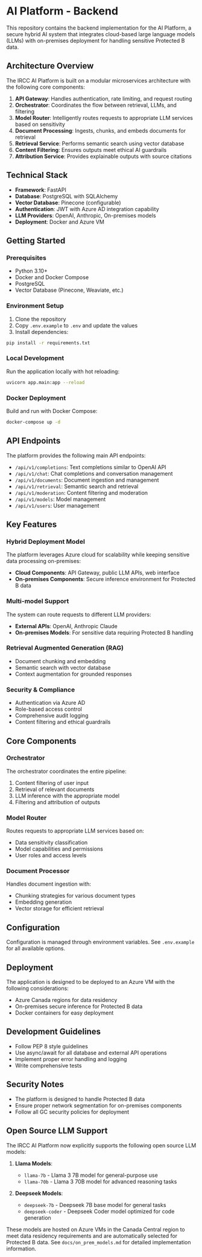 # AI Platform - Backend

This repository contains the backend implementation for the AI Platform, a secure hybrid AI system that integrates cloud-based large language models (LLMs) with on-premises deployment for handling sensitive Protected B data.

## Architecture Overview

The IRCC AI Platform is built on a modular microservices architecture with the following core components:

1. **API Gateway**: Handles authentication, rate limiting, and request routing
2. **Orchestrator**: Coordinates the flow between retrieval, LLMs, and filtering
3. **Model Router**: Intelligently routes requests to appropriate LLM services based on sensitivity
4. **Document Processing**: Ingests, chunks, and embeds documents for retrieval
5. **Retrieval Service**: Performs semantic search using vector database
6. **Content Filtering**: Ensures outputs meet ethical AI guardrails
7. **Attribution Service**: Provides explainable outputs with source citations

## Technical Stack

- **Framework**: FastAPI
- **Database**: PostgreSQL with SQLAlchemy
- **Vector Database**: Pinecone (configurable)
- **Authentication**: JWT with Azure AD integration capability
- **LLM Providers**: OpenAI, Anthropic, On-premises models
- **Deployment**: Docker and Azure VM

## Getting Started

### Prerequisites

- Python 3.10+
- Docker and Docker Compose
- PostgreSQL
- Vector Database (Pinecone, Weaviate, etc.)

### Environment Setup

1. Clone the repository
2. Copy `.env.example` to `.env` and update the values
3. Install dependencies:

```bash
pip install -r requirements.txt
```

### Local Development

Run the application locally with hot reloading:

```bash
uvicorn app.main:app --reload
```

### Docker Deployment

Build and run with Docker Compose:

```bash
docker-compose up -d
```

## API Endpoints

The platform provides the following main API endpoints:

- `/api/v1/completions`: Text completions similar to OpenAI API
- `/api/v1/chat`: Chat completions and conversation management
- `/api/v1/documents`: Document ingestion and management
- `/api/v1/retrieval`: Semantic search and retrieval
- `/api/v1/moderation`: Content filtering and moderation
- `/api/v1/models`: Model management
- `/api/v1/users`: User management

## Key Features

### Hybrid Deployment Model

The platform leverages Azure cloud for scalability while keeping sensitive data processing on-premises:

- **Cloud Components**: API Gateway, public LLM APIs, web interface
- **On-premises Components**: Secure inference environment for Protected B data

### Multi-model Support

The system can route requests to different LLM providers:

- **External APIs**: OpenAI, Anthropic Claude
- **On-premises Models**: For sensitive data requiring Protected B handling

### Retrieval Augmented Generation (RAG)

- Document chunking and embedding
- Semantic search with vector database
- Context augmentation for grounded responses

### Security & Compliance

- Authentication via Azure AD
- Role-based access control
- Comprehensive audit logging
- Content filtering and ethical guardrails

## Core Components

### Orchestrator

The orchestrator coordinates the entire pipeline:
1. Content filtering of user input
2. Retrieval of relevant documents
3. LLM inference with the appropriate model
4. Filtering and attribution of outputs

### Model Router

Routes requests to appropriate LLM services based on:
- Data sensitivity classification
- Model capabilities and permissions
- User roles and access levels

### Document Processor

Handles document ingestion with:
- Chunking strategies for various document types
- Embedding generation
- Vector storage for efficient retrieval

## Configuration

Configuration is managed through environment variables. See `.env.example` for all available options.

## Deployment

The application is designed to be deployed to an Azure VM with the following considerations:

- Azure Canada regions for data residency
- On-premises secure inference for Protected B data
- Docker containers for easy deployment

## Development Guidelines

- Follow PEP 8 style guidelines
- Use async/await for all database and external API operations
- Implement proper error handling and logging
- Write comprehensive tests

## Security Notes

- The platform is designed to handle Protected B data
- Ensure proper network segmentation for on-premises components
- Follow all GC security policies for deployment

## Open Source LLM Support

The IRCC AI Platform now explicitly supports the following open source LLM models:

1. **Llama Models**:
   - `llama-7b` - Llama 3 7B model for general-purpose use
   - `llama-70b` - Llama 3 70B model for advanced reasoning tasks

2. **Deepseek Models**:
   - `deepseek-7b` - Deepseek 7B base model for general tasks
   - `deepseek-coder` - Deepseek Coder model optimized for code generation

These models are hosted on Azure VMs in the Canada Central region to meet data residency requirements and are automatically selected for Protected B data. See `docs/on_prem_models.md` for detailed implementation information.
